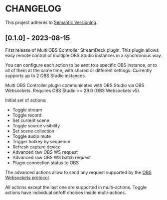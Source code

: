 # CHANGELOG

This project adheres to [Semantic Versioning](https://semver.org/spec/v2.0.0.html).

## [0.1.0] - 2023-08-15

First release of Multi OBS Controller StreamDeck plugin. This plugin allows easy remote control of multiple OBS Studio instances in a synchronous way.

You can configure each action to be sent to a specific OBS instance, or to all of them at the same time, with shared or different settings. Currently supports up to 2 OBS Studio instances.

Multi OBS Controller plugin communicates with OBS Studio via OBS Websockets. Requires OBS Studio >= 29.0 (OBS Websockets v5).

Initial set of actions:

-   Toggle stream
-   Toggle record
-   Set current scene
-   Toggle source visibility
-   Set scene collection
-   Toggle audio mute
-   Trigger hotkey by sequence
-   Refresh capture device
-   Advanced raw OBS WS request
-   Advanced raw OBS WS batch request
-   Plugin connection status to OBS

The advanced actions allow to send any request supported by the [OBS Websockets protocol](https://github.com/obsproject/obs-websocket/blob/master/docs/generated/protocol.md#requests).

All actions except the last one are supported in multi-actions. Toggle actions have individual on/off choices inside multi-actions.
